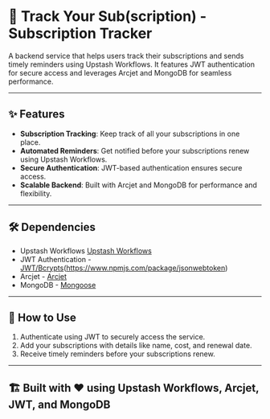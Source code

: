 # 📅 Track Your Sub(scription) - Subscription Tracker  

A backend service that helps users track their subscriptions and sends timely reminders using Upstash Workflows. It features JWT authentication for secure access and leverages Arcjet and MongoDB for seamless performance.  

---

## ✨ Features  
- **Subscription Tracking**: Keep track of all your subscriptions in one place.  
- **Automated Reminders**: Get notified before your subscriptions renew using Upstash Workflows.  
- **Secure Authentication**: JWT-based authentication ensures secure access.  
- **Scalable Backend**: Built with Arcjet and MongoDB for performance and flexibility.  

---

## 🛠 Dependencies  
- Upstash Workflows [Upstash Workflows](https://workflows.upsash.com/)
- JWT Authentication -  [JWT/Bcrypts](https://www.npmjs.com/package/bcryptjs)(https://www.npmjs.com/package/jsonwebtoken)
- Arcjet - [Arcjet](https://arcjet.io/)
- MongoDB - [Mongoose](https://mongoosejs.com/)

---

## 🚀 How to Use  
1. Authenticate using JWT to securely access the service.  
2. Add your subscriptions with details like name, cost, and renewal date.  
3. Receive timely reminders before your subscriptions renew.  

---

## 🏗 Built with ❤️ using Upstash Workflows, Arcjet, JWT, and MongoDB  

